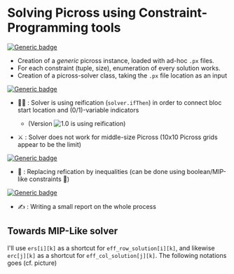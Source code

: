# Solving Picross using Constraint-Programming tools

[![Generic badge](https://img.shields.io/badge/PICROSS-DONE-chartreuse.svg)](https://shields.io/)
- Creation of a _generic_ picross instance, loaded with ad-hoc `.px` files.
- For each constraint (tuple, size), enumeration of every solution works.
- Creation of a picross-solver class, taking the `.px` file location as an input

[![Generic badge](https://img.shields.io/badge/PICROSS-FIXME-orange.svg)](https://shields.io/)
- 😮‍💨 : Solver is using reification (`solver.ifThen`) in order to connect bloc start location and (0/1)-variable indicators
  - (Version ![1.0](https://github.com/BenoitBOMPOL/PicrossConstraintProgramming/releases/tag/v1.0) is using reification)
  
- ⚔️ : Solver does not work for middle-size Picross (10x10 Picross grids appear to be the limit)

[![Generic badge](https://img.shields.io/badge/PICROSS-TODO-informational.svg)](https://shields.io/)
- 🧮 : Replacing refication by inequalities (can be done using boolean/MIP-like constraints 🤢)

[![Generic badge](https://img.shields.io/badge/PICROSS-NEXT-8A2BE2.svg)](https://shields.io/)
- ✍️ : Writing a small report on the whole process


## Towards MIP-Like solver
I'll use `ers[i][k]` as a shortcut for `eff_row_solution[i][k]`, and likewise `erc[j][k]` as a shortcut for `eff_col_solution[j][k]`.
The following notations goes (cf. picture)
